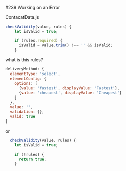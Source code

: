 #239 Working on an Error

ContacatData.js

```js
checkValidity(value, rules) {
    let isValid = true;

    if (rules.required) {
      isValid = value.trim() !== '' && isValid;
    }
```

what is this rules?

```js
deliveryMethod: {
  elementType: 'select',
  elementConfig: {
    options: [
      {value: 'fastest', displayValue: 'Fastest'},
      {value: 'cheapest', displayValue: 'Cheapest'}
    ]
  },
  value: '',
  validation: {},
  valid: true
}
```

or

```js
  checkValidity(value, rules) {
    let isValid = true;

    if (!rules) {
      return true;
    }
```



